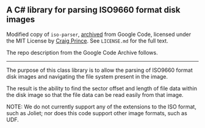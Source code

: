 ## A C# library for parsing ISO9660 format disk images

Modified copy of `iso-parser`, [archived](https://code.google.com/archive/p/iso-parser/) from Google Code, licensed under the MIT License by [Craig Prince](https://www.craigprince.com/code.html). See `LICENSE.md` for the full text.

The repo description from the Google Code Archive follows.

---

The purpose of this class library is to allow the parsing of ISO9660 format disk images and navigating the file system present in the image.

The result is the ability to find the sector offset and length of file data within the disk image so that the file data can be read easily from that image.

NOTE: We do not currently support any of the extensions to the ISO format, such as Joliet; nor does this code support other image formats, such as UDF.

